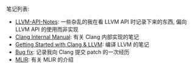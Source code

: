 笔记列表:

* [LLVM-API-Notes](LLVM-API-Notes.md): 一些杂乱的我在看 LLVM API 时记录下来的东西, 偏向 LLVM API 的使用而非实现
* [Clang Internal Manual](Clang%20Internal%20Manual.md): 有关 Clang 内部实现的笔记
* [Getting Started with Clang & LLVM](Getting%20Started%20with%20Clang%20&%20LLVM.md): 编译 LLVM 的笔记
* [Bug fix](Bug%20fix.md): 记录我向 Clang 提交 patch 的一次经历
* [MLIR](MLIR/MLIR.md): 有关 MLIR 的介绍
